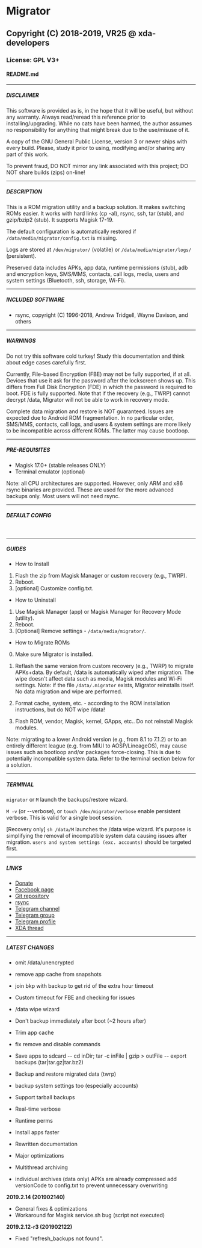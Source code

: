 # Migrator
## Copyright (C) 2018-2019, VR25 @ xda-developers
### License: GPL V3+
#### README.md



---
##### DISCLAIMER

This software is provided as is, in the hope that it will be useful, but without any warranty.
Always read/reread this reference prior to installing/upgrading.
While no cats have been harmed, the author assumes no responsibility for anything that might break due to the use/misuse of it.

A copy of the GNU General Public License, version 3 or newer ships with every build. Please, study it prior to using, modifying and/or sharing any part of this work.

To prevent fraud, DO NOT mirror any link associated with this project; DO NOT share builds (zips) on-line!



---
##### DESCRIPTION

This is a ROM migration utility and a backup solution. It makes switching ROMs easier. It works with hard links (cp -al), rsync, ssh, tar (stub), and gzip/bzip2 (stub). It supports Magisk 17-19.

The default configuration is automatically restored if `/data/media/migrator/config.txt` is missing.

Logs are stored at `/dev/migrator/` (volatile) or `/data/media/migrator/logs/` (persistent).

Preserved data includes APKs, app data, runtime permissions (stub), adb and encryption keys, SMS/MMS, contacts, call logs, media, users and system settings (Bluetooth, ssh, storage, Wi-Fi).



---
##### INCLUDED SOFTWARE

- rsync, copyright (C) 1996-2018, Andrew Tridgell, Wayne Davison, and others



---
##### WARNINGS

Do not try this software cold turkey! Study this documentation and think about edge cases carefully first.

Currently, File-based Encryption (FBE) may not be fully supported, if at all. Devices that use it ask for the password after the lockscreen shows up. This differs from Full Disk Encryption (FDE) in which the password is required to boot. FDE is fully supported. Note that if the recovery (e.g., TWRP) cannot decrypt /data, Migrator will not be able to work in recovery mode.

Complete data migration and restore is NOT guaranteed. Issues are expected due to Android ROM fragmentation. In no particular order, SMS/MMS, contacts, call logs, and users & system settings are more likely to be incompatible across different ROMs. The latter may cause bootloop.



---
##### PRE-REQUISITES

- Magisk 17.0+ (stable releases ONLY)
- Terminal emulator (optional)

Note: all CPU architectures are supported. However, only ARM and x86 rsync binaries are provided. These are used for the more advanced backups only. Most users will not need rsync.



---
##### DEFAULT CONFIG

` `



---
##### GUIDES


- How to Install

1. Flash the zip from Magisk Manager or custom recovery (e.g., TWRP).
2. Reboot.
3. [optional] Customize config.txt.


- How to Uninstall

1. Use Magisk Manager (app) or Magisk Manager for Recovery Mode (utility).
2. Reboot.
3. [Optional] Remove settings - `/data/media/migrator/`.


- How to Migrate ROMs

0. Make sure Migrator is installed.

1. Reflash the same version from custom recovery (e.g., TWRP) to migrate APKs+data.
By default, /data is automatically wiped after migration.
The wipe doesn't affect data such as media, Magisk modules and Wi-Fi settings.
Note: if the file `/data/.migrator` exists, Migrator reinstalls itself. No data migration and wipe are performed.

2. Format cache, system, etc. - according to the ROM installation instructions, but do NOT wipe /data!

4. Flash ROM, vendor, Magisk, kernel, GApps, etc.. Do not reinstall Magisk modules.

Note: migrating to a lower Android version (e.g., from 8.1 to 7.1.2) or to an entirely different league (e.g. from MIUI to AOSP/LineageOS), may cause issues such as bootloop and/or packages force-closing. This is due to potentially incompatible system data. Refer to the terminal section below for a solution.



---
##### TERMINAL

`migrator` or `M` launch the backups/restore wizard.

`M -v` (or --verbose), or `touch /dev/migrator/verbose` enable persistent verbose. This is valid for a single boot session.

[Recovery only] `sh /data/M` launches the /data wipe wizard. It's purpose is simplifying the removal of incompatible system data causing issues after migration. `users and system settings (exc. accounts)` should be targeted first.



---
##### LINKS

- [Donate](https://paypal.me/vr25xda/)
- [Facebook page](https://facebook.com/VR25-at-xda-developers-258150974794782/)
- [Git repository](https://github.com/Magisk-Modules-Repo/migrator/)
- [rsync](https://rsync.samba.org/)
- [Telegram channel](https://t.me/vr25_xda/)
- [Telegram group](https://t.me/migrator_magisk/)
- [Telegram profile](https://t.me/vr25xda/)
- [XDA thread](https://forum.xda-developers.com/apps/magisk/magisk-module-app-data-keeper-adk-t3822278/)



---
##### LATEST CHANGES

- omit /data/unencrypted

- remove app cache from snapshots
- join bkp with backup to get rid of the extra hour timeout
- Custom timeout for FBE and checking for issues
- /data wipe wizard
- Don't backup immediately after boot (~2 hours after)

- Trim app cache
- fix remove and disable commands
- Save apps to sdcard -- cd inDir; tar -c inFile | gzip > outFile -- export backups (tar|tar.gz|tar.bz2)
- Backup and restore migrated data (twrp)
- backup system settings too (especially accounts)
- Support tarball backups
- Real-time verbose
- Runtime perms
- Install apps faster
- Rewritten documentation
- Major optimizations
- Multithread archiving
- individual archives (data only) APKs are already compressed
add versionCode to config.txt to prevent unnecessary overwriting

**2019.2.14 (201902140)**
- General fixes & optimizations
- Workaround for Magisk service.sh bug (script not executed)

**2019.2.12-r3 (201902122)**
- Fixed "refresh_backups not found".
